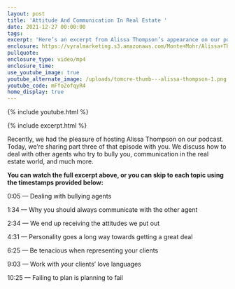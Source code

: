 ```yaml
---
layout: post
title: 'Attitude And Communication In Real Estate '
date: 2021-12-27 00:00:00
tags:
excerpt: 'Here’s an excerpt from Alissa Thompson’s appearance on our podcast. '
enclosure: https://vyralmarketing.s3.amazonaws.com/Monte+Mohr/Alissa+Thompson+Pt+3.mp4
pullquote:
enclosure_type: video/mp4
enclosure_time:
use_youtube_image: true
youtube_alternate_image: /uploads/tomcre-thumb---alissa-thompson-1.png
youtube_code: mFfo2ofqyR4
home_display: true
---
```

{% include youtube.html %}

{% include excerpt.html %}

Recently, we had the pleasure of hosting Alissa Thompson on our podcast. Today, we’re sharing part three of that episode with you. We discuss how to deal with other agents who try to bully you, communication in the real estate world, and much more.&nbsp;

**You can watch the full excerpt above, or you can skip to each topic using the timestamps provided below:**

0:05 — Dealing with bullying agents&nbsp;

1:34 — Why you should always communicate with the other agent&nbsp;

2:34 — We end up receiving the attitudes we put out

4:31 — Personality goes a long way towards getting a great deal

6:25 — Be tenacious when representing your clients

9:03 — Work with your clients’ love languages

10:25 — Failing to plan is planning to fail
